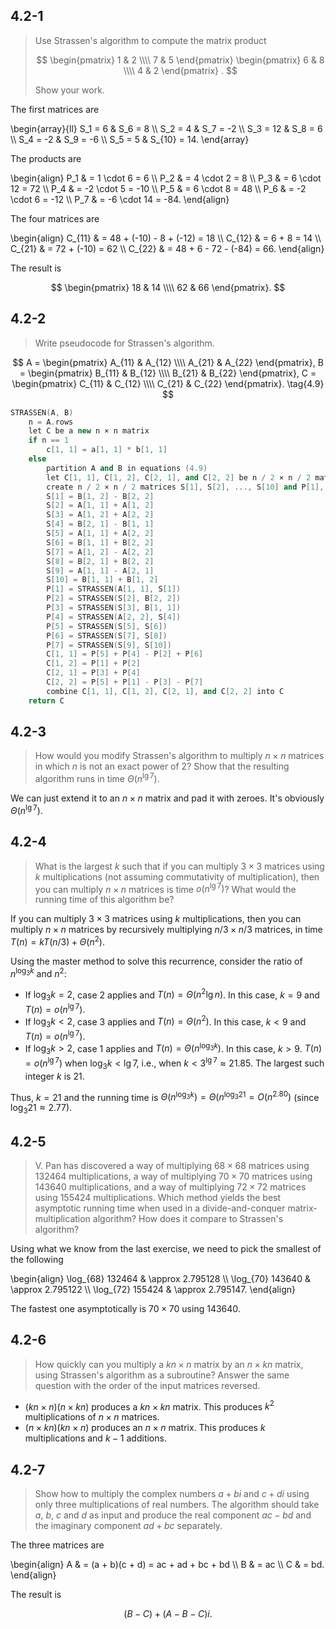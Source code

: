 ## 4.2-1

> Use Strassen's algorithm to compute the matrix product
> 
> $$
> \begin{pmatrix}
> 1 & 2 \\\\
> 7 & 5
> \end{pmatrix}
> \begin{pmatrix}
> 6 & 8 \\\\
> 4 & 2
> \end{pmatrix}
> .
> $$
>
> Show your work.

The first matrices are

\begin{array}{ll}
S_1 =  6 & S_6    =  8 \\\\
S_2 =  4 & S_7    = -2 \\\\
S_3 = 12 & S_8    =  6 \\\\
S_4 = -2 & S_9    = -6 \\\\
S_5 =  5 & S_{10} = 14.
\end{array}

The products are

\begin{align}
P_1 & =  1 \cdot 6  =   6 \\\\
P_2 & =  4 \cdot 2  =   8 \\\\
P_3 & =  6 \cdot 12 =  72 \\\\
P_4 & = -2 \cdot 5  = -10 \\\\
P_5 & =  6 \cdot 8  =  48 \\\\
P_6 & = -2 \cdot 6  = -12 \\\\
P_7 & = -6 \cdot 14 = -84.
\end{align}

The four matrices are

\begin{align}
C_{11} & = 48 + (-10) - 8 + (-12) = 18 \\\\
C_{12} & =  6 + 8 = 14 \\\\
C_{21} & = 72 + (-10) = 62 \\\\
C_{22} & = 48 + 6 - 72 - (-84) = 66.
\end{align}

The result is

$$
\begin{pmatrix}
18 & 14 \\\\
62 & 66
\end{pmatrix}.
$$

## 4.2-2

> Write pseudocode for Strassen's algorithm.

$$
A =
\begin{pmatrix}
A_{11} & A_{12} \\\\
A_{21} & A_{22}
\end{pmatrix},
B =
\begin{pmatrix}
B_{11} & B_{12} \\\\
B_{21} & B_{22}
\end{pmatrix},
C =
\begin{pmatrix}
C_{11} & C_{12} \\\\
C_{21} & C_{22}
\end{pmatrix}.
\tag{4.9}
$$

```cpp
STRASSEN(A, B)
    n = A.rows
    let C be a new n × n matrix
    if n == 1
        c[1, 1] = a[1, 1] * b[1, 1]
    else 
        partition A and B in equations (4.9)
        let C[1, 1], C[1, 2], C[2, 1], and C[2, 2] be n / 2 × n / 2 matrices
        create n / 2 × n / 2 matrices S[1], S[2], ..., S[10] and P[1], P[2], ..., P[7]
        S[1] = B[1, 2] - B[2, 2]
        S[2] = A[1, 1] + A[1, 2]
        S[3] = A[1, 2] + A[2, 2]
        S[4] = B[2, 1] - B[1, 1]
        S[5] = A[1, 1] + A[2, 2]
        S[6] = B[1, 1] + B[2, 2]
        S[7] = A[1, 2] - A[2, 2]
        S[8] = B[2, 1] + B[2, 2]
        S[9] = A[1, 1] - A[2, 1]
        S[10] = B[1, 1] + B[1, 2]
        P[1] = STRASSEN(A[1, 1], S[1])
        P[2] = STRASSEN(S[2], B[2, 2])
        P[3] = STRASSEN(S[3], B[1, 1])
        P[4] = STRASSEN(A[2, 2], S[4])
        P[5] = STRASSEN(S[5], S[6])
        P[6] = STRASSEN(S[7], S[8])
        P[7] = STRASSEN(S[9], S[10])
        C[1, 1] = P[5] + P[4] - P[2] + P[6]
        C[1, 2] = P[1] + P[2]
        C[2, 1] = P[3] + P[4]
        C[2, 2] = P[5] + P[1] - P[3] - P[7]
        combine C[1, 1], C[1, 2], C[2, 1], and C[2, 2] into C
    return C
```

## 4.2-3

> How would you modify Strassen's algorithm to multiply $n \times n$ matrices in which $n$ is not an exact power of $2$? Show that the resulting algorithm runs in time $\Theta(n^{\lg7})$.

We can just extend it to an $n \times n$ matrix and pad it with zeroes. It's obviously $\Theta(n^{\lg7})$.

## 4.2-4

> What is the largest $k$ such that if you can multiply $3 \times 3$ matrices using $k$ multiplications (not assuming commutativity of multiplication), then you can multiply $n \times n$ matrices is time $o(n^{\lg 7})$? What would the running time of this algorithm be?

If you can multiply $3 \times 3$ matrices using $k$ multiplications, then you can multiply $n \times n$ matrices by recursively multiplying $n / 3 \times n /3$ matrices, in time $T(n) = kT(n / 3) + \Theta(n^2)$.

Using the master method to solve this recurrence, consider the ratio of $n^{\log_3 k}$ and $n^2$:

- If $\log_3 k = 2$, case 2 applies and $T(n) = \Theta(n^2\lg n)$. In this case, $k = 9$ and $T(n) = o(n^{\lg 7})$.
- If $\log_3 k < 2$, case 3 applies and $T(n) = \Theta(n^2)$. In this case, $k < 9$ and $T(n) = o(n^{\lg 7})$.
- If $\log_3 k > 2$, case 1 applies and $T(n) = \Theta(n^{\log_3 k})$. In this case, $k > 9$. $T(n) = o(n^{\lg 7})$ when $\log_3 k < \lg 7$, i.e., when $k < 3^{\lg 7} \approx 21.85$. The largest such integer $k$ is $21$.

Thus, $k = 21$ and the running time is $\Theta(n^{\log_3 k}) = \Theta(n^{\log_3 21} = O(n^{2.80})$ (since $\log_3 21 \approx 2.77$).

## 4.2-5

> V. Pan has discovered a way of multiplying $68 \times 68$ matrices using $132464$ multiplications, a way of multiplying $70 \times 70$ matrices using $143640$ multiplications, and a way of multiplying $72 \times 72$ matrices using $155424$ multiplications. Which method yields the best asymptotic running time when used in a divide-and-conquer matrix-multiplication algorithm? How does it compare to Strassen's algorithm?

Using what we know from the last exercise, we need to pick the smallest of the following

\begin{align}
\log_{68} 132464 & \approx 2.795128 \\\\
\log_{70} 143640 & \approx 2.795122 \\\\
\log_{72} 155424 & \approx 2.795147.
\end{align}

The fastest one asymptotically is $70 \times 70$ using $143640$.

## 4.2-6

> How quickly can you multiply a $kn \times n$ matrix by an $n \times kn$ matrix, using Strassen's algorithm as a subroutine? Answer the same question with the order of the input matrices reversed.

- $(kn \times n)(n \times kn)$ produces a $kn \times kn$ matrix. This produces $k^2$ multiplications of $n \times n$ matrices.
- $(n \times kn)(kn \times n)$ produces an $n \times n$ matrix. This produces $k$ multiplications and $k - 1$ additions.

## 4.2-7

> Show how to multiply the complex numbers $a + bi$ and $c + di$ using only three multiplications of real numbers. The algorithm should take $a$, $b$, $c$ and $d$ as input and produce the real component $ac - bd$ and the imaginary component $ad + bc$ separately.

The three matrices are

\begin{align}
A & = (a + b)(c + d) = ac + ad + bc + bd \\\\
B & = ac \\\\
C & = bd.
\end{align}

The result is

$$(B - C) + (A - B - C)i.$$
